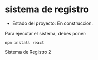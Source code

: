 <h1> sistema de registro</h1>

- Estado del proyecto: En construccion.

Para ejecutar el sistema, debes poner:

```npm install react```

Sistema de Registro 2
